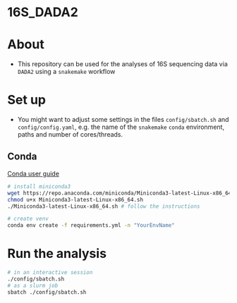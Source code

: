# 16S_DADA2
# About

- This repository can be used for the analyses of 16S sequencing data via `DADA2` using a `snakemake` workflow

# Set up

- You might want to adjust some settings in the files `config/sbatch.sh` and `config/config.yaml`, e.g.
the name of the `snakemake` `conda` environment, paths and number of cores/threads.

## Conda

[Conda user guide](https://docs.conda.io/projects/conda/en/latest/user-guide/index.html)

```bash
# install miniconda3
wget https://repo.anaconda.com/miniconda/Miniconda3-latest-Linux-x86_64.sh
chmod u+x Miniconda3-latest-Linux-x86_64.sh
./Miniconda3-latest-Linux-x86_64.sh # follow the instructions

# create venv
conda env create -f requirements.yml -n "YourEnvName"
```

# Run the analysis

```bash
# in an interactive session
./config/sbatch.sh
# as a slurm job
sbatch ./config/sbatch.sh
```
